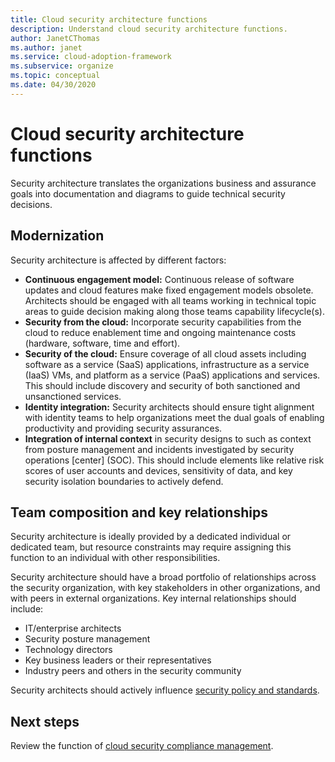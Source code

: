 ```yaml
---
title: Cloud security architecture functions
description: Understand cloud security architecture functions.
author: JanetCThomas
ms.author: janet
ms.service: cloud-adoption-framework
ms.subservice: organize
ms.topic: conceptual
ms.date: 04/30/2020
---
```


# Cloud security architecture functions

Security architecture translates the organizations business and assurance goals into documentation and diagrams to guide technical security decisions.

## Modernization

Security architecture is affected by different factors:

- **Continuous engagement model:** Continuous release of software updates and cloud features make fixed engagement models obsolete. Architects should be engaged with all teams working in technical topic areas to guide decision making along those teams capability lifecycle(s).
- **Security from the cloud:** Incorporate security capabilities from the cloud to reduce enablement time and ongoing maintenance costs (hardware, software, time and effort).
- **Security of the cloud:** Ensure coverage of all cloud assets including software as a service (SaaS) applications, infrastructure as a service (IaaS) VMs, and platform as a service (PaaS) applications and services.  This should include discovery and security of both sanctioned and unsanctioned services.
- **Identity integration:** Security architects should ensure tight alignment with identity teams to help organizations meet the dual goals of enabling productivity and providing security assurances.
- **Integration of internal context** in security designs to such as context from posture management and incidents investigated by security operations [center] (SOC). This should include elements like relative risk scores of user accounts and devices, sensitivity of data, and key security isolation boundaries to actively defend.

## Team composition and key relationships

Security architecture is ideally provided by a dedicated individual or dedicated team, but resource constraints may require assigning this function to an individual with other responsibilities.

Security architecture should have a broad portfolio of relationships across the security organization, with key stakeholders in other organizations, and with peers in external organizations. Key internal relationships should include:

- IT/enterprise architects
- Security posture management
- Technology directors
- Key business leaders or their representatives
- Industry peers and others in the security community

Security architects should actively influence [security policy and standards](./cloud-security-policy-standards.md).

## Next steps

Review the function of [cloud security compliance management](./cloud-security-compliance-management.md).
